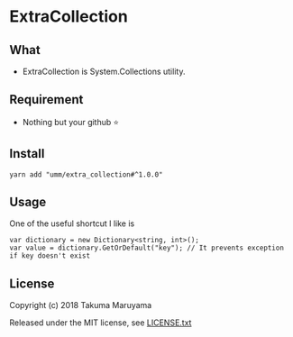 # ExtraCollection

## What

* ExtraCollection is System.Collections utility.

## Requirement

* Nothing but your github :star:

## Install

```shell
yarn add "umm/extra_collection#^1.0.0"
```

## Usage

One of the useful shortcut I like is

```
var dictionary = new Dictionary<string, int>();
var value = dictionary.GetOrDefault("key"); // It prevents exception if key doesn't exist
```

## License

Copyright (c) 2018 Takuma Maruyama

Released under the MIT license, see [LICENSE.txt](LICENSE.txt)
